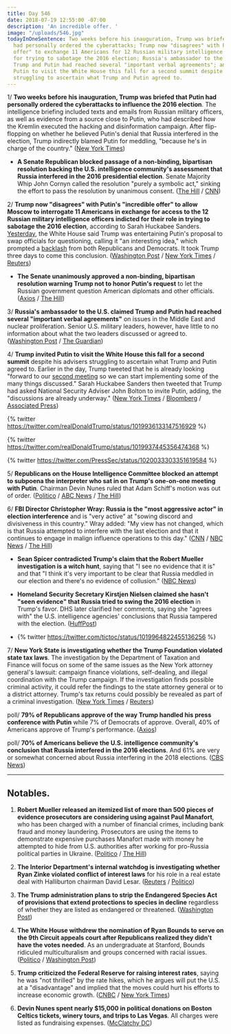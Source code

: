 ```yaml
---
title: Day 546
date: 2018-07-19 12:55:00 -07:00
description: 'An incredible offer. '
image: "/uploads/546.jpg"
todayInOneSentence: Two weeks before his inauguration, Trump was briefed that Putin
  had personally ordered the cyberattacks; Trump now "disagrees" with Putin's "incredible
  offer" to exchange 11 Americans for 12 Russian military intelligence officers indicted
  for trying to sabotage the 2016 election; Russia's ambassador to the U.S. claimed
  Trump and Putin had reached several "important verbal agreements"; and Trump invited
  Putin to visit the White House this fall for a second summit despite his advisers
  struggling to ascertain what Trump and Putin agreed to.
---
```


1/ **Two weeks before his inauguration, Trump was briefed that Putin had personally ordered the cyberattacks to influence the 2016 election**. The intelligence briefing included texts and emails from Russian military officers, as well as evidence from a source close to Putin, who had described how the Kremlin executed the hacking and disinformation campaign. After flip-flopping on whether he believed Putin's denial that Russia interfered in the election, Trump indirectly blamed Putin for meddling, "because he's in charge of the country." ([New York Times](https://www.nytimes.com/2018/07/18/world/europe/trump-intelligence-russian-election-meddling-.html))

* **A Senate Republican blocked passage of a non-binding, bipartisan resolution backing the U.S. intelligence community's assessment that Russia interfered in the 2016 presidential election**. Senate Majority Whip John Cornyn called the resolution "purely a symbolic act," sinking the effort to pass the resolution by unanimous consent. ([The Hill](http://thehill.com/homenews/senate/397880-gop-leader-blocks-resolution-backing-intelligence-community-on-russia) / [CNN](https://www.cnn.com/2018/07/19/politics/senate-votes-republicans-russia/index.html))

2/ **Trump now "disagrees" with Putin's "incredible offer" to allow Moscow to interrogate 11 Americans in exchange for access to the 12 Russian military intelligence officers indicted for their role in trying to sabotage the 2016 election**, according to Sarah Huckabee Sanders. [Yesterday](https://www.politico.com/story/2018/07/18/trump-russia-browder-mcfaul-questioning-731616), the White House said Trump was entertaining Putin's proposal to swap officials for questioning, calling it "an interesting idea," which prompted a [backlash](https://abcnews.go.com/Politics/lawmakers-condemn-white-house-suggestion-kremlin-interrogate-us/story?id=56687264) from both Republicans and Democrats. It took Trump three days to come this conclusion. ([Washington Post](https://www.washingtonpost.com/powerpost/senate-to-vote-on-urging-trump-to-reject-putins-request-to-interrogate-mcfaul/2018/07/19/db133978-8b71-11e8-8aea-86e88ae760d8_story.html) / [New York Times](https://www.nytimes.com/2018/07/19/us/politics/trump-putin-browder-mcfaul.html) / [Reuters](https://www.reuters.com/article/us-usa-russia-interviews/white-house-rejects-putin-proposal-to-interview-u-s-citizens-idUSKBN1K92PP))

* **The Senate unanimously approved a non-binding, bipartisan resolution warning Trump not to honor Putin's request** to let the Russian government question American diplomats and other officials. ([Axios](https://www.axios.com/senate-votes-against-putins-proposal-to-hand-over-americans-9396de9d-254c-4ef6-8c40-8d1e07e46caf.html) / [The Hill](http://thehill.com/homenews/senate/397904-senate-approves-resolution-warning-trump-not-to-hand-over-us-officials))

3/ **Russia's ambassador to the U.S. claimed Trump and Putin had reached several "important verbal agreements"** on issues in the Middle East and nuclear proliferation. Senior U.S. military leaders, however, have little to no information about what the two leaders discussed or agreed to. ([Washington Post](https://www.washingtonpost.com/world/national-security/as-russians-describe-verbal-agreements-at-summit-us-officials-scramble-for-clarity/2018/07/18/8bb1e96c-8aa7-11e8-a345-a1bf7847b375_story.html) / [The Guardian](https://www.theguardian.com/us-news/2018/jul/19/donald-trump-putin-talks-helsinki-russia-white-house))

4/ **Trump invited Putin to visit the White House this fall for a second summit** despite his advisers struggling to ascertain what Trump and Putin agreed to. Earlier in the day, Trump tweeted that he is already looking "forward to our [second meeting](https://www.washingtonpost.com/politics/trump-says-hes-looking-forward-to-second-summit-with-putin/2018/07/19/450a0424-8b59-11e8-8aea-86e88ae760d8_story.html) so we can start implementing some of the many things discussed." Sarah Huckabee Sanders then tweeted that Trump had asked National Security Adviser John Bolton to invite Putin, adding, the "discussions are already underway." ([New York Times](https://www.nytimes.com/2018/07/19/us/politics/trump-putin-browder-mcfaul.html) / [Bloomberg](https://www.bloomberg.com/news/articles/2018-07-19/trump-invited-putin-to-washington-later-this-year-sanders-says) / [Associated Press](https://apnews.com/11b98cd0a9e24524bf19fe205f5c46ea/White-House-invites-Putin-to-Washington-for-fall-meeting))

{% twitter https://twitter.com/realDonaldTrump/status/1019936133147516929 %}

{% twitter https://twitter.com/realDonaldTrump/status/1019937445356474368 %}

{% twitter https://twitter.com/PressSec/status/1020033303351619584 %}

5/ **Republicans on the House Intelligence Committee blocked an attempt to subpoena the interpreter who sat in on Trump's one-on-one meeting with Putin**. Chairman Devin Nunes ruled that Adam Schiff's motion was out of order. ([Politico](https://www.politico.com/story/2018/07/19/trump-russia-putin-interpreter-subpoena-732359) / [ABC News](https://abcnews.go.com/Politics/republicans-block-democrat-attempt-subpoena-trump-interpreter/story?id=56687970) / [The Hill](http://thehill.com/policy/national-security/397823-schiff-moves-to-subpoena-interpreter-from-trump-putin-meeting))

6/ **FBI Director Christopher Wray: Russia is the "most aggressive actor" in election interference** and is "very active" at "sowing discord and divisiveness in this country." Wray added: "My view has not changed, which is that Russia attempted to interfere with the last election and that it continues to engage in malign influence operations to this day." ([CNN](https://www.cnn.com/2018/07/18/politics/wray-russia-meddling-contrast-trump/index.html) / [NBC News](https://www.nbcnews.com/news/us-news/fbi-director-wray-hints-he-considered-resigning-restates-belief-russian-n892631) / [The Hill](http://thehill.com/policy/national-security/397769-fbi-director-says-russian-influence-efforts-are-very-active))

* **Sean Spicer contradicted Trump's claim that the Robert Mueller investigation is a witch hunt**, saying that "I see no evidence that it is" and that "I think it's very important to be clear that Russia meddled in our election and there's no evidence of collusion." ([NBC News](https://www.nbcnews.com/politics/politics-news/sean-spicer-mueller-s-investigation-not-witch-hunt-n892671))

* **Homeland Security Secretary Kirstjen Nielsen claimed she hasn't "seen evidence" that Russia tried to swing the 2016 election** in Trump's favor. DHS later clarified her comments, saying she "agrees with" the U.S. intelligence agencies' conclusions that Russia tampered with the election. ([HuffPost](https://www.huffingtonpost.com/entry/kirstjen-nielsen-homeland-security-trump-russia_us_5b50ad1ce4b0fd5c73c30dfa))

* {% twitter https://twitter.com/tictoc/status/1019964822455136256 %}

7/ **New York State is investigating whether the Trump Foundation violated state tax laws**. The investigation by the Department of Taxation and Finance will focus on some of the same issues as the New York attorney general's lawsuit: campaign finance violations, self-dealing, and illegal coordination with the Trump campaign. If the investigation finds possible criminal activity, it could refer the findings to the state attorney general or to a district attorney. Trump's tax returns could possibly be revealed as part of a criminal investigation. ([New York Times](https://www.nytimes.com/2018/07/18/nyregion/trump-foundation-tax-investigation-cuomo.html) / [Reuters](https://www.reuters.com/article/us-usa-trump-trump-foundation/new-york-governor-opens-door-to-criminal-case-against-trump-foundation-idUSKBN1K82U5))

poll/ **79% of Republicans approve of the way Trump handled his press conference with Putin** while 7% of Democrats of approve. Overall, 40% of Americans approve of Trump's performance. ([Axios](https://www.axios.com/republicans-poll-donald-trump-press-conference-putin-5776322f-a483-4e21-b50c-028799b08367.html))

poll/ **70% of Americans believe the U.S. intelligence community's conclusion that Russia interfered in the 2016 elections**. And 61% are very or somewhat concerned about Russia interfering in the 2018 elections. ([CBS News](https://www.cbsnews.com/news/poll-trump-putin-meeting-helsinki-summit-russia-election-meddling/))

---

## Notables.

1. **Robert Mueller released an itemized list of more than 500 pieces of evidence prosecutors are considering using against Paul Manafort**, who has been charged with a number of financial crimes, including bank fraud and money laundering. Prosecutors are using the items to demonstrate expensive purchases Manafort made with money he attempted to hide from U.S. authorities after working for pro-Russia political parties in Ukraine. ([Politico](https://www.politico.com/story/2018/07/18/mueller-manafort-evidence-trial-732344) / [The Hill](http://thehill.com/policy/national-security/397812-mueller-releases-list-of-more-than-500-pieces-of-evidence-against))

2. **The Interior Department's internal watchdog is investigating whether Ryan Zinke violated conflict of interest laws** for his role in a real estate deal with Halliburton chairman David Lesar. ([Reuters](https://www.reuters.com/article/us-usa-zinke-probe/u-s-interior-watchdog-probes-zinke-over-real-estate-deal-idUSKBN1K902Z) / [Politico](https://www.politico.com/story/2018/07/18/ryan-zinke-interior-probe-732005))

3. **The Trump administration plans to strip the Endangered Species Act of provisions that extend protections to species in decline** regardless of whether they are listed as endangered or threatened. ([Washington Post](https://www.washingtonpost.com/news/animalia/wp/2018/07/19/endangered-species-act-stripped-of-key-provisions-in-trump-administration-proposal/))

4. **The White House withdrew the nomination of Ryan Bounds to serve on the 9th Circuit appeals court after Republicans realized they didn't have the votes needed**. As an undergraduate at Stanford, Bounds ridiculed multiculturalism and groups concerned with racial issues. ([Politico](https://www.politico.com/story/2018/07/19/bounds-senate-withdrawn-733414) / [Washington Post](https://www.washingtonpost.com/powerpost/senate-gop-withdraws-judicial-nominee-ryan-bounds-delivering-a-blow-to-trumps-court-plans/2018/07/19/0d81ff50-8b83-11e8-8aea-86e88ae760d8_story.html))

5. **Trump criticized the Federal Reserve for raising interest rates**, saying he was "not thrilled" by the rate hikes, which he argues will put the U.S. at a "disadvantage" and implied that the moves could hurt his efforts to increase economic growth. ([CNBC](https://www.cnbc.com/2018/07/19/trump-lays-into-the-fed-says-hes-not-thrilled-about-interest-rate-.html) / [New York Times](https://www.nytimes.com/2018/07/19/business/trump-fed-interest-rates.html))

6. **Devin Nunes spent nearly $15,000 in political donations on Boston Celtics tickets, winery tours, and trips to Las Vegas**. All charges were listed as fundraising expenses. ([McClatchy DC](https://www.mcclatchydc.com/news/politics-government/article215099780.html))